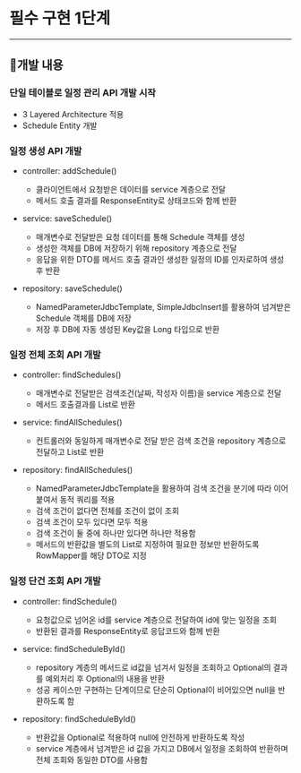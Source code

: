 # 필수 구현 1단계
___

## 📍개발 내용
### 단일 테이블로 일정 관리 API 개발 시작
- 3 Layered Architecture 적용
- Schedule Entity 개발

### 일정 생성 API 개발
- controller: addSchedule()
  - 클라이언트에서 요청받은 데이터를 service 계층으로 전달
  - 메서드 호출 결과를 ResponseEntity로 상태코드와 함께 반환


- service: saveSchedule()
  - 매개변수로 전달받은 요청 데이터를 통해 Schedule 객체를 생성
  - 생성한 객체를 DB에 저장하기 위해 repository 계층으로 전달
  - 응답을 위한 DTO를 메서드 호출 결과인 생성한 일정의 ID를 인자로하여 생성 후 반환


- repository: saveSchedule()
  - NamedParameterJdbcTemplate, SimpleJdbcInsert를 활용하여 넘겨받은 Schedule 객체를 DB에 저장
  - 저장 후 DB에 자동 생성된 Key값을 Long 타입으로 반환

### 일정 전체 조회 API 개발
- controller: findSchedules()
  - 매개변수로 전달받은 검색조건(날짜, 작성자 이름)을 service 계층으로 전달
  - 메서드 호출결과를 List로 반환


- service: findAllSchedules()
  - 컨트롤러와 동일하게 매개변수로 전달 받은 검색 조건을 repository 계층으로 전달하고 List로 반환


- repository: findAllSchedules()
  - NamedParameterJdbcTemplate을 활용하여 검색 조건을 분기에 따라 이어붙여서 동적 쿼리를 적용
  - 검색 조건이 없다면 전체를 조건이 없이 조회
  - 검색 조건이 모두 있다면 모두 적용
  - 검색 조건이 둘 중에 하나만 있다면 하나만 적용함
  - 메서드의 반환값을 별도의 List<DTO>로 지정하여 필요한 정보만 반환하도록 RowMapper를 해당 DTO로 지정

### 일정 단건 조회 API 개발
- controller: findSchedule()
  - 요청값으로 넘어온 id를 service 계층으로 전달하여 id에 맞는 일정을 조회
  - 반환된 결과를 ResponseEntity로 응답코드와 함께 반환


- service: findScheduleById()
  - repository 계층의 메서드로 id값을 넘겨서 일정을 조회하고 Optional의 결과를 예외처리 후 Optional의 내용을 반환
  - 성공 케이스만 구현하는 단계이므로 단순히 Optional이 비어있으면 null을 반환하도록 함


- repository: findScheduleById()
  - 반환값을 Optional<DTO>로 적용하여 null에 안전하게 반환하도록 작성
  - service 계층에서 넘겨받은 id 값을 가지고 DB에서 일정을 조회하여 반환하며 전체 조회와 동일한 DTO를 사용함